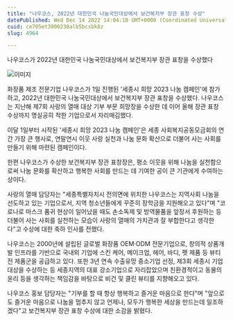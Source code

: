 ```yaml
---
title: "나우코스, 2022년 대한민국 나눔국민대상에서 보건복지부 장관 표창 수상"
datePublished: Wed Dec 14 2022 14:04:10 GMT+0000 (Coordinated Universal Time)
cuid: cm705et3000230alb5bcsbk8z
slug: 4964

---
```



나우코스가 2022년 대한민국 나눔국민대상에서 보건복지부 장관 표창을 수상했다

![이미지](https://cdn.hashnode.com/res/hashnode/image/upload/v1739258173592/755fb24f-03e6-4258-ad89-c24e14411863.jpeg)

화장품 제조 전문기업 나우코스가 1일 진행된 '세종시 희망 2023 나눔 캠페인'에 참가하고, 2022년 대한민국 나눔국민대상에서 보건복지부 장관 표창을 수상했다. 나우코스는 지난해 제7회 사랑의 열매 대상 기부 부문 희망장을 수상한 데 이어 올해 장관 표창 수상까지 명실공히 착한 기업으로서 자리매김했다.

이달 1일부터 시작된 '세종시 희망 2023 나눔 캠페인'은 세종 사회복지공동모금회의 연간 가장 큰 행사로, 연말연시 이웃 사랑 실천과 나눔 문화 확산으로 더불어 사는 사회를 만들기 위해 마련된 캠페인이다.

한편 나우코스가 수상한 보건복지부 장관 표창장은, 평소 이웃을 위해 나눔을 실천함으로써 나눔 문화를 확산하고 행복한 사회를 만드는 데 기여한 공이 큰 기관에게 수여하는 상이다.

사랑의 열매 담당자는 "세종특별자치시 전의면에 위치한 나우코스는 지역사회 나눔을 선도하고 있는 기업으로서, 지역 청소년들에게 꾸준히 장학금을 지원해오고 있다"며 "코로나로 마스크 품귀 현상이 일어났을 때도 손소독제 및 방역물품을 앞장서 후원하는 등 더불어 사는 사회를 실천하는 모습이 사랑의 열매의 가치관과 잘 부합한다고 생각한다"고 수상에 대한 축하 인사를 전했다.

나우코스는 2000년에 설립된 글로벌 화장품 OEM·ODM 전문기업으로, 창의적 상품개발 인프라를 기반으로 국내외 기업에 스킨 케어, 메이크업, 헤어, 바디, 펫 제품 등 뷰티 전 제품군을 공급하고 있다. 또한 3년 연속 수출유망 중소기업 선정, 제3회 세종시 기업 대상을 수상하는 등 세종지역의 대표 강소기업으로 자리잡았으며 친환경적이고 동물의 윤리 등을 생각하는 책임감을 바탕으로 비건 및 클린 뷰티를 지향해오고 있다.

나우코스 홍보 담당자는 "기부를 할 때 항상 행복하고 즐거운 마음으로 한다"며 "앞으로도 즐거운 마음으로 나눔을 멈추지 않고 언제나, 모두가 행복한 세상을 만드는데 일조하겠다"고 보건복지부 장관 표창 수상에 대한 소감을 밝혔다.